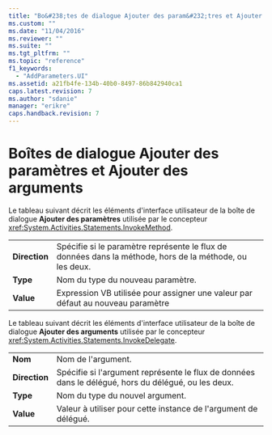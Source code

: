 ```yaml
---
title: "Bo&#238;tes de dialogue Ajouter des param&#232;tres et Ajouter des arguments | Microsoft Docs"
ms.custom: ""
ms.date: "11/04/2016"
ms.reviewer: ""
ms.suite: ""
ms.tgt_pltfrm: ""
ms.topic: "reference"
f1_keywords: 
  - "AddParameters.UI"
ms.assetid: a21fb4fe-134b-40b0-8497-86b842940ca1
caps.latest.revision: 7
ms.author: "sdanie"
manager: "erikre"
caps.handback.revision: 7
---
```

# Bo&#238;tes de dialogue Ajouter des param&#232;tres et Ajouter des arguments
Le tableau suivant décrit les éléments d'interface utilisateur de la boîte de dialogue **Ajouter des paramètres** utilisée par le concepteur <xref:System.Activities.Statements.InvokeMethod>.  
  
|||  
|-|-|  
|**Direction**|Spécifie si le paramètre représente le flux de données dans la méthode, hors de la méthode, ou les deux.|  
|**Type**|Nom du type du nouveau paramètre.|  
|**Value**|Expression VB utilisée pour assigner une valeur par défaut au nouveau paramètre|  
  
 Le tableau suivant décrit les éléments d'interface utilisateur de la boîte de dialogue **Ajouter des arguments** utilisée par le concepteur <xref:System.Activities.Statements.InvokeDelegate>.  
  
|||  
|-|-|  
|**Nom**|Nom de l'argument.|  
|**Direction**|Spécifie si l'argument représente le flux de données dans le délégué, hors du délégué, ou les deux.|  
|**Type**|Nom du type du nouvel argument.|  
|**Value**|Valeur à utiliser pour cette instance de l'argument de délégué.|